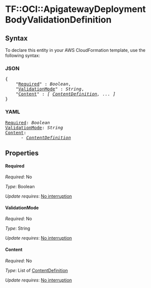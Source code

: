 # TF::OCI::ApigatewayDeployment BodyValidationDefinition

## Syntax

To declare this entity in your AWS CloudFormation template, use the following syntax:

### JSON

<pre>
{
    "<a href="#required" title="Required">Required</a>" : <i>Boolean</i>,
    "<a href="#validationmode" title="ValidationMode">ValidationMode</a>" : <i>String</i>,
    "<a href="#content" title="Content">Content</a>" : <i>[ <a href="contentdefinition.md">ContentDefinition</a>, ... ]</i>
}
</pre>

### YAML

<pre>
<a href="#required" title="Required">Required</a>: <i>Boolean</i>
<a href="#validationmode" title="ValidationMode">ValidationMode</a>: <i>String</i>
<a href="#content" title="Content">Content</a>: <i>
      - <a href="contentdefinition.md">ContentDefinition</a></i>
</pre>

## Properties

#### Required

_Required_: No

_Type_: Boolean

_Update requires_: [No interruption](https://docs.aws.amazon.com/AWSCloudFormation/latest/UserGuide/using-cfn-updating-stacks-update-behaviors.html#update-no-interrupt)

#### ValidationMode

_Required_: No

_Type_: String

_Update requires_: [No interruption](https://docs.aws.amazon.com/AWSCloudFormation/latest/UserGuide/using-cfn-updating-stacks-update-behaviors.html#update-no-interrupt)

#### Content

_Required_: No

_Type_: List of <a href="contentdefinition.md">ContentDefinition</a>

_Update requires_: [No interruption](https://docs.aws.amazon.com/AWSCloudFormation/latest/UserGuide/using-cfn-updating-stacks-update-behaviors.html#update-no-interrupt)


